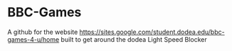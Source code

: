 # BBC-Games
A github for the website https://sites.google.com/student.dodea.edu/bbc-games-4-u/home built to get around the dodea Light Speed Blocker
